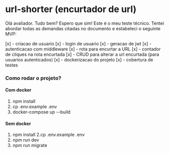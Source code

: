 # url-shorter (encurtador de url)

Olá avaliador. Tudo bem? Espero que sim!
Este é o meu teste técnico. Tentei abordar todas as demandas citadas no documento
e estabeleci o seguinte MVP:

[x] - criacao de usuario
[x] - login de usuario
[x] - geracao de jwt
[x] - autenticacao com middleware
[x] - rota para encurtar a URL
[x] - contador de cliques na rota encurtada
[x] - CRUD para alterar a url encurtada (para usuarios autenticados)
[x] - dockerizacao do projeto
[x] - cobertura de testes 

### Como rodar o projeto?
#### Com docker
1. npm install
2. cp .env.example .env
3. docker-compose up --build

#### Sem docker
1. npm install
2.cp .env.example .env
3. npm run dev
4. npm run migrate

